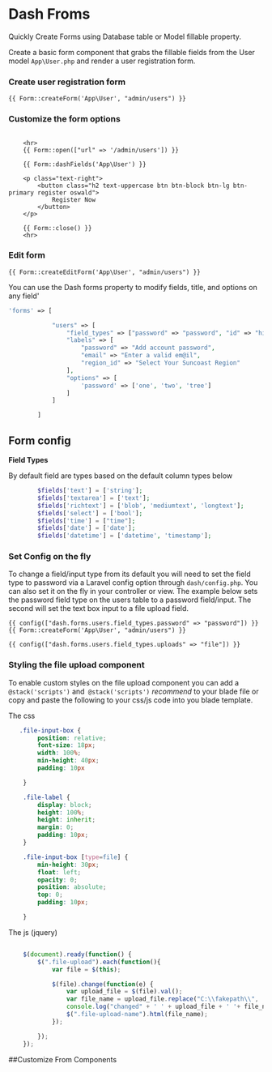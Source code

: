 # Dash Froms

Quickly Create Forms using Database table or Model fillable property.

Create a basic form component that grabs the fillable fields from the User model `App\User.php` and render a user registration form.   

### Create user registration form

```blade
{{ Form::createForm('App\User', "admin/users") }}
```

### Customize the form options

```blade

    <hr>
    {{ Form::open(["url" => '/admin/users']) }}

    {{ Form::dashFields('App\User') }}
    
    <p class="text-right">
        <button class="h2 text-uppercase btn btn-block btn-lg btn-primary register oswald">
            Register Now
        </button>
    </p>

    {{ Form::close() }}
    <hr>
```

### Edit form 

```blade
{{ Form::createEditForm('App\User', "admin/users") }}
```
You can use the Dash forms property to modify fields, title, and options on any field'

```php
'forms' => [

            "users" => [
                "field_types" => ["password" => "password", "id" => "hidden", "email" => "email"],
                "labels" => [
                    "password" => "Add account password",
                    "email" => "Enter a valid em@il",
                    "region_id" => "Select Your Suncoast Region"
                ],
                "options" => [
                    'password' => ['one', 'two', 'tree']
                ]
            ]

        ]
```
 
 

## Form config 

__Field Types__

By default field are types based on the default column types below 

```php
        $fields['text'] = ['string'];
        $fields['textarea'] = ['text'];
        $fields['richtext'] = ['blob', 'mediumtext', 'longtext'];
        $fields['select'] = ['bool'];
        $fields['time'] = ["time"];
        $fields['date'] = ['date'];
        $fields['datetime'] = ['datetime', 'timestamp'];
```

### Set Config on the fly 

To change a field/input type from its default you will need to set the field type to password via a Laravel config option through `dash/config.php`. You can also set it on the fly in your controller or view. The example below sets the password field type on the users table to a password field/input. The second will set the text box input to a file upload field.

```blade
{{ config(["dash.forms.users.field_types.password" => "password"]) }}
{{ Form::createForm('App\User', "admin/users") }}
```

```blade
{{ config(["dash.forms.users.field_types.uploads" => "file"]) }}
```

### Styling the file upload component 

To enable custom styles on the file upload component you can add a `@stack('scripts')` and` @stack('scripts')`  *recommend* to your blade file or copy and paste the following to your css/js code into you blade template.

The css

```css
   .file-input-box {
        position: relative;
        font-size: 18px;
        width: 100%;
        min-height: 40px;
        padding: 10px

    }

    .file-label {
        display: block;
        height: 100%;
        height: inherit;
        margin: 0;
        padding: 10px;
    }

    .file-input-box [type=file] {
        min-height: 30px;
        float: left;
        opacity: 0;
        position: absolute;
        top: 0;
        padding: 10px;

    }
```

The js (jquery)

```javascript

    $(document).ready(function() {
        $(".file-upload").each(function(){
            var file = $(this);

            $(file).change(function(e) {
                var upload_file = $(file).val();
                var file_name = upload_file.replace("C:\\fakepath\\", '');
                console.log("changed" + ' ' + upload_file + ' '+ file_name);
                $(".file-upload-name").html(file_name);
            });

        });
    });

```

##Customize From Components



